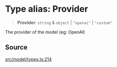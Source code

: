 # Type alias: Provider

> **Provider**: `string` & `object` \| `"openai"` \| `"custom"`

The provider of the model (eg: OpenAI)

## Source

[src/model/types.ts:214](https://github.com/dexaai/llm-tools/blob/2b78745/src/model/types.ts#L214)
